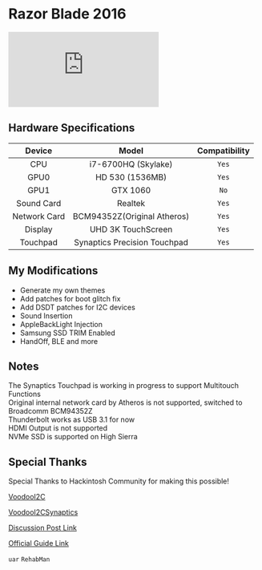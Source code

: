 # Razor Blade 2016
![TonyMacX86](https://www.tonymacx86.com/proxy.php?image=https%3A%2F%2Fassets.razerzone.com%2Feeimages%2Fproducts%2F26727%2Frzrblade14-15.png&hash=2cf9cd7c4515a195a517cd0a31cc3f8e)
## Hardware Specifications
| Device | Model | Compatibility |
| :-: | :-: | :-: |
| CPU | i7-6700HQ (Skylake) | `Yes` |
| GPU0 | HD 530 (1536MB) | `Yes` |
| GPU1 | GTX 1060 | `No` |
| Sound Card | Realtek | `Yes` |
| Network Card | BCM94352Z(Original Atheros) | `Yes` |
| Display | UHD 3K TouchScreen | `Yes` |
| Touchpad | Synaptics Precision Touchpad | `Yes` |

## My Modifications
* Generate my own themes
* Add patches for boot glitch fix
* Add DSDT patches for I2C devices
* Sound Insertion
* AppleBackLight Injection
* Samsung SSD TRIM Enabled
* HandOff, BLE and more

## Notes
The Synaptics Touchpad is working in progress to support Multitouch Functions  
Original internal network card by Atheros is not supported, switched to Broadcomm BCM94352Z  
Thunderbolt works as USB 3.1 for now  
HDMI Output is not supported  
NVMe SSD is supported on High Sierra

## Special Thanks
Special Thanks to Hackintosh Community for making this possible!  

[VoodooI2C](https://github.com/alexandred/VoodooI2C)  

[VoodooI2CSynaptics](https://github.com/alexandred/VoodooI2CSynaptics)  

[Discussion Post Link](https://www.tonymacx86.com/threads/razer-blade-2016-os-x-10-11-5.195497/)  

[Official Guide Link](https://www.tonymacx86.com/threads/guide-razer-blade-late-2016-fhd.225043/)  

`uar` `RehabMan`
